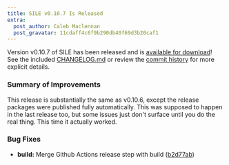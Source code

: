 ```yaml
---
title: SILE v0.10.7 Is Released
extra:
  post_author: Caleb Maclennan
  post_gravatar: 11cdaff4c6f9b290db40f69d3b20caf1
---
```

Version v0.10.7 of SILE has been released and is [available for download][release]!
See the included [CHANGELOG.md][changelog] or review the [commit history][commits] for more explicit details.

### Summary of Improvements

This release is substantially the same as v0.10.6, except the release packages were published fully automatically. This was supposed to happen in the last release too, but some issues just don't surface until you do the real thing. This time it actually worked.


### Bug Fixes

* **build:** Merge Github Actions release step with build ([b2d77ab](https://github.com/sile-typesetter/sile/commit/b2d77ab05da064d0a51aa6b8ee85e90ddeb0b63b))

  [release]: https://github.com/sile-typesetter/sile/releases/tag/v0.10.7
  [changelog]: https://github.com/sile-typesetter/sile/blob/master/CHANGELOG.md
  [commits]: https://github.com/sile-typesetter/sile/compare/v0.10.6...v0.10.7
  [wiki]: https://github.com/sile-typesetter/sile/wiki

